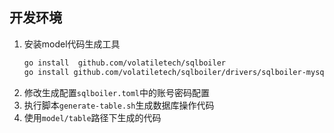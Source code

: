 
## 开发环境

1. 安装model代码生成工具
   ```bash
   go install  github.com/volatiletech/sqlboiler
   go install github.com/volatiletech/sqlboiler/drivers/sqlboiler-mysql
   ```
2. 修改生成配置`sqlboiler.toml`中的账号密码配置
3. 执行脚本`generate-table.sh`生成数据库操作代码
4. 使用`model/table`路径下生成的代码